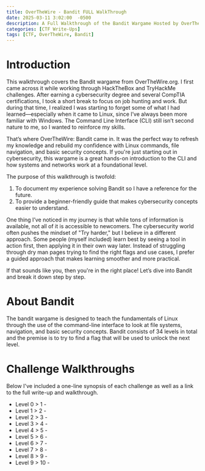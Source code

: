 ```yaml
---
title: OverTheWire - Bandit FULL WalkThrough
date: 2025-03-11 3:02:00  -0500
description: A Full Walkthrough of the Bandit Wargame Hosted by OverTheWire.org
categories: [CTF Write-Ups]
tags: [CTF, OverTheWire, Bandit]
---
```


# Introduction

This walkthrough covers the Bandit wargame from OverTheWire.org. I first came across it while working through HackTheBox and TryHackMe challenges. After earning a cybersecurity degree and several CompTIA certifications, I took a short break to focus on job hunting and work. But during that time, I realized I was starting to forget some of what I had learned—especially when it came to Linux, since I’ve always been more familiar with Windows. The Command Line Interface (CLI) still isn’t second nature to me, so I wanted to reinforce my skills.

That’s where OverTheWire: Bandit came in. It was the perfect way to refresh my knowledge and rebuild my confidence with Linux commands, file navigation, and basic security concepts. If you're just starting out in cybersecurity, this wargame is a great hands-on introduction to the CLI and how systems and networks work at a foundational level.

The purpose of this walkthrough is twofold:

  1. To document my experience solving Bandit so I have a reference for the future.
  2. To provide a beginner-friendly guide that makes cybersecurity concepts easier to       understand.
    
One thing I’ve noticed in my journey is that while tons of information is available, not all of it is accessible to newcomers. The cybersecurity world often pushes the mindset of "Try harder," but I believe in a different approach. Some people (myself included) learn best by seeing a tool in action first, then applying it in their own way later. Instead of struggling through dry man pages trying to find the right flags and use cases, I prefer a guided approach that makes learning smoother and more practical.

If that sounds like you, then you're in the right place! Let’s dive into Bandit and break it down step by step.

# About Bandit

The bandit wargame is designed to teach the fundamentals of Linux through the use of the command-line interface to look at file systems, navigation, and basic security concepts. Bandit consists of 34 levels in total and the premise is to try to find a flag that will be used to unlock the next level.

# Challenge Walkthroughs

Below I've included a one-line synopsis of each challenge as well as a link to the full write-up and walkthrough.

- Level 0 > 1 -
- Level 1 > 2 -
- Level 2 > 3 -
- Level 3 > 4 -
- Level 4 > 5 -
- Level 5 > 6 -
- Level 6 > 7 -
- Level 7 > 8 -
- Level 8 > 9 -
- Level 9 > 10 -
